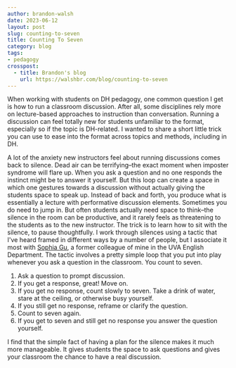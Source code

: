 ```yaml
---
author: brandon-walsh
date: 2023-06-12
layout: post
slug: counting-to-seven
title: Counting To Seven
category: blog
tags:
- pedagogy
crosspost:
  - title: Brandon's blog
    url: https://walshbr.com/blog/counting-to-seven
---
```


When working with students on DH pedagogy, one common question I get is how to run a classroom discussion. After all, some disciplines rely more on lecture-based approaches to instruction than conversation. Running a discussion can feel totally new for students unfamiliar to the format, especially so if the topic is DH-related. I wanted to share a short little trick you can use to ease into the format across topics and methods, including in DH. 

A lot of the anxiety new instructors feel about running discussions comes back to silence. Dead air can be terrifying–the exact moment when imposter syndrome will flare up. When you ask a question and no one responds the instinct might be to answer it yourself. But this loop can create a space in which one gestures towards a discussion without actually giving the students space to speak up. Instead of back and forth, you produce what is essentially a lecture with performative discussion elements. Sometimes you do need to jump in. But often students actually need space to think–the silence in the room can be productive, and it rarely feels as threatening to the students as to the new instructor. The trick is to learn how to sit with the silence, to pause thoughtfully. I work through silences using a tactic that I've heard framed in different ways by a number of people, but I associate it most with [Sophia Gu](https://www.linkedin.com/in/sophiagu/), a former colleague of mine in the UVA English Department. The tactic involves a pretty simple loop that you put into play whenever you ask a question in the classroom. You count to seven.

1. Ask a question to prompt discussion.
2. If you get a response, great! Move on.
3. If you get no response, count slowly to seven. Take a drink of water, stare at the ceiling, or otherwise busy yourself.
4. If you still get no response, reframe or clarify the question.
5. Count to seven again. 
6. If you get to seven and still get no response you answer the question yourself.

I find that the simple fact of having a plan for the silence makes it much more manageable. It gives students the space to ask questions and gives your classroom the chance to have a real discussion. 